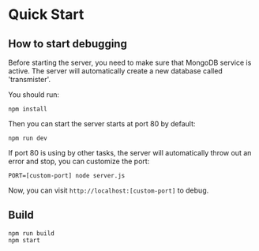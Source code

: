 # Quick Start

## How to start debugging

Before starting the server, you need to make sure that MongoDB service is active. The server will automatically create a new database called 'transmister'.

You should run:

```shell
npm install
```

Then you can start the server starts at port 80 by default:

```shell
npm run dev
```

If port 80 is using by other tasks, the server will automatically throw out an error and stop, you can customize the port:

```shell
PORT=[custom-port] node server.js
```

Now, you can visit `http://localhost:[custom-port]` to debug.

## Build

```shell
npm run build
npm start
```
